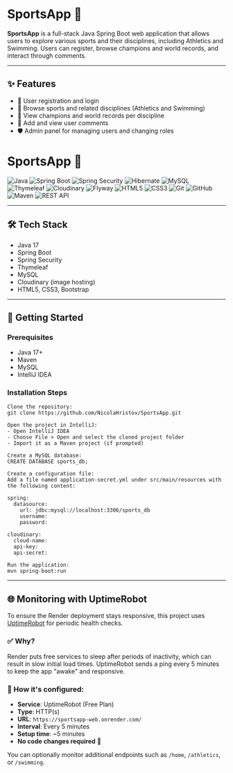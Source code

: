 # SportsApp 🏅

**SportsApp** is a full-stack Java Spring Boot web application that allows users to explore various sports and their disciplines, including Athletics and Swimming. Users can register, browse champions and world records, and interact through comments.

---

## ✨ Features

- 🔐 User registration and login  
- 🏃 Browse sports and related disciplines (Athletics and Swimming)  
- 🥇 View champions and world records per discipline  
- 💬 Add and view user comments  
- 🛡️ Admin panel for managing users and changing roles  
# SportsApp 🏅

![Java](https://img.shields.io/badge/Java-%23ED8B00.svg?style=for-the-badge&logo=java&logoColor=white)
![Spring Boot](https://img.shields.io/badge/Spring_Boot-%236DB33F.svg?style=for-the-badge&logo=springboot&logoColor=white)
![Spring Security](https://img.shields.io/badge/Security-%236DB33F.svg?style=for-the-badge&logo=springsecurity&logoColor=white)
![Hibernate](https://img.shields.io/badge/Hibernate-%234895C2.svg?style=for-the-badge&logo=hibernate&logoColor=white)
![MySQL](https://img.shields.io/badge/MySQL-%2300f.svg?style=for-the-badge&logo=mysql&logoColor=white)
![Thymeleaf](https://img.shields.io/badge/Thymeleaf-005F0F?style=for-the-badge&logo=thymeleaf&logoColor=white)
![Cloudinary](https://img.shields.io/badge/Cloudinary-3448C5?style=for-the-badge&logo=cloudinary&logoColor=white)
![Flyway](https://img.shields.io/badge/Flyway-CC0000?style=for-the-badge&logo=flyway&logoColor=white)
![HTML5](https://img.shields.io/badge/HTML5-%23E34F26.svg?style=for-the-badge&logo=html5&logoColor=white)
![CSS3](https://img.shields.io/badge/CSS3-%231572B6.svg?style=for-the-badge&logo=css3&logoColor=white)
![Git](https://img.shields.io/badge/Git-%23F05032.svg?style=for-the-badge&logo=git&logoColor=white)
![GitHub](https://img.shields.io/badge/GitHub-%23121011.svg?style=for-the-badge&logo=github&logoColor=white)
![Maven](https://img.shields.io/badge/Maven-%23C71A36.svg?style=for-the-badge&logo=apachemaven&logoColor=white)
![REST API](https://img.shields.io/badge/REST_API-%23007ACC.svg?style=for-the-badge&logo=fastapi&logoColor=white)

---

## 🛠️ Tech Stack

- Java 17  
- Spring Boot  
- Spring Security  
- Thymeleaf  
- MySQL  
- Cloudinary (image hosting)  
- HTML5, CSS3, Bootstrap  

---

## 🚀 Getting Started

### Prerequisites

- Java 17+  
- Maven  
- MySQL  
- IntelliJ IDEA  

### Installation Steps

```
Clone the repository:
git clone https://github.com/NicolaHristov/SportsApp.git

Open the project in IntelliJ:
- Open IntelliJ IDEA
- Choose File > Open and select the cloned project folder
- Import it as a Maven project (if prompted)

Create a MySQL database:
CREATE DATABASE sports_db;

Create a configuration file:
Add a file named application-secret.yml under src/main/resources with the following content:

spring:
  datasource:
    url: jdbc:mysql://localhost:3306/sports_db
    username: 
    password: 

cloudinary:
  cloud-name: 
  api-key: 
  api-secret: 

Run the application:
mvn spring-boot:run
```
---

## 🌐 Monitoring with UptimeRobot

To ensure the Render deployment stays responsive, this project uses [UptimeRobot](https://uptimerobot.com/) for periodic health checks.

### ✅ Why?
Render puts free services to sleep after periods of inactivity, which can result in slow initial load times. UptimeRobot sends a ping every 5 minutes to keep the app "awake" and responsive.

### 🔧 How it's configured:
- **Service**: UptimeRobot (Free Plan)  
- **Type**: HTTP(s)  
- **URL**: `https://sportsapp-web.onrender.com/`  
- **Interval**: Every 5 minutes  
- **Setup time**: ~5 minutes  
- **No code changes required** 🎉

You can optionally monitor additional endpoints such as `/home`, `/athletics`, or `/swimming`.

